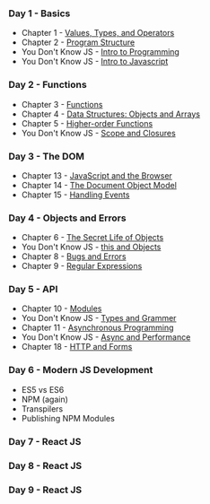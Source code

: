 

### Day 1 - Basics
- Chapter 1 - [Values, Types, and Operators](https://eloquentjavascript.net/01_values.html)
- Chapter 2 - [Program Structure](https://eloquentjavascript.net/02_program_structure.html)
- You Don't Know JS - [Intro to Programming](https://github.com/getify/You-Dont-Know-JS/blob/2nd-ed/getting-started/ch1.md)
- You Don't Know JS - [Intro to Javascript](https://github.com/getify/You-Dont-Know-JS/blob/2nd-ed/getting-started/ch2.md)


### Day 2 - Functions
- Chapter 3 - [Functions](https://eloquentjavascript.net/03_functions.html)
- Chapter 4 - [Data Structures: Objects and Arrays](https://eloquentjavascript.net/04_data.html)
- Chapter 5 - [Higher-order Functions](https://eloquentjavascript.net/05_higher_order.html)
- You Don't Know JS - [Scope and Closures](https://github.com/getify/You-Dont-Know-JS/blob/2nd-ed/scope-closures/README.md)


### Day 3 - The DOM
- Chapter 13 - [JavaScript and the Browser](https://eloquentjavascript.net/13_browser.html)
- Chapter 14 - [The Document Object Model](https://eloquentjavascript.net/14_dom.html)
- Chapter 15 - [Handling Events](https://eloquentjavascript.net/15_event.html)

### Day 4 - Objects and Errors
- Chapter 6 - [The Secret Life of Objects](https://eloquentjavascript.net/06_object.html)
- You Don't Know JS - [this and Objects](https://github.com/getify/You-Dont-Know-JS/blob/2nd-ed/this-object-prototypes/README.md)
- Chapter 8 - [Bugs and Errors](https://eloquentjavascript.net/08_error.html)
- Chapter 9 - [Regular Expressions](https://eloquentjavascript.net/09_regexp.html)


### Day 5 - API
- Chapter 10 - [Modules](https://eloquentjavascript.net/10_modules.html)
- You Don't Know JS - [Types and Grammer](https://github.com/getify/You-Dont-Know-JS/blob/2nd-ed/types-grammar/README.md)
- Chapter 11 - [Asynchronous Programming](https://eloquentjavascript.net/11_async.html)
- You Don't Know JS - [Async and Performance](https://github.com/getify/You-Dont-Know-JS/blob/2nd-ed/async-performance/README.md)
- Chapter 18 - [HTTP and Forms](https://eloquentjavascript.net/18_http.html)

### Day 6 - Modern JS Development
- ES5 vs ES6
- NPM (again)
- Transpilers
- Publishing NPM Modules

### Day 7 - React JS
### Day 8 - React JS
### Day 9 - React JS
